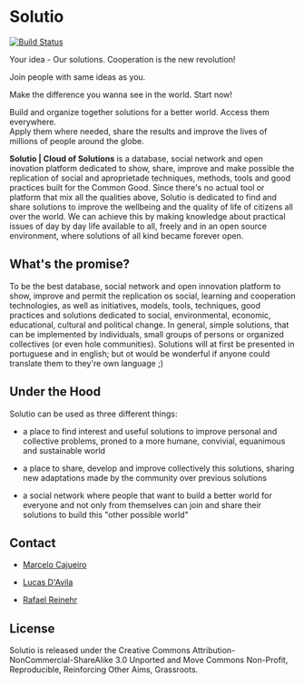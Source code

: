 # Solutio
[![Build Status](https://travis-ci.org/coolmeia/solutio.png?branch=master)](https://travis-ci.org/coolmeia/solutio)  

Your idea - Our solutions. Cooperation is the new revolution!

Join people with same ideas as you.

Make the difference you wanna see in the world. Start now!

 

Build  and organize together solutions for a better world. Access them everywhere.   
Apply them where needed, share the results and improve the lives of millions of people around the globe.

 

**Solutio | Cloud of Solutions** is a database, social network and open inovation platform dedicated to show, share, improve and make possible the replication of social and aproprietade techniques, methods, tools and good practices built for the Common Good.
Since there's no actual tool or platform that mix all the qualities above, Solutio is dedicated to find and share solutions to improve the wellbeing and the quality of life of citizens all over the world. We can achieve this by making knowledge about practical issues of day by day life available to all, freely and in an open source environment, where solutions of all kind became forever open.


 

## What's the promise?

To be the best database, social network and open innovation platform to show, improve and permit the replication os social, learning and cooperation technologies, as well as initiatives, models, tools, techniques, good practices and solutions dedicated to social, environmental, economic, educational, cultural and political change. In general, simple solutions, that can be implemented by individuals, small groups of persons or organized collectives (or even hole communities). Solutions will at first be presented in portuguese and in english; but ot would be wonderful if anyone could translate them to they're own language ;)

 

## Under the Hood

Solutio can be used as three different things:

- a place to find interest and useful solutions to improve personal and collective problems, proned to a more humane, convivial, equanimous and sustainable world

- a place to share, develop and improve collectively this solutions, sharing new adaptations made by the community over previous solutions

- a social network where people that want to build a better world for everyone and not only from themselves can join and share their solutions to build this "other possible world"

## Contact

* [Marcelo Cajueiro](https://github.com/MarceloCajueiro)


* [Lucas D'Avila](https://github.com/lucasdavila) 


* [Rafael Reinehr](https://github.com/RafaelReinehr)
 

## License

Solutio is released under the Creative Commons Attribution-NonCommercial-ShareAlike 3.0 Unported and Move Commons Non-Profit, Reproducible, Reinforcing Other Aims, Grassroots.


